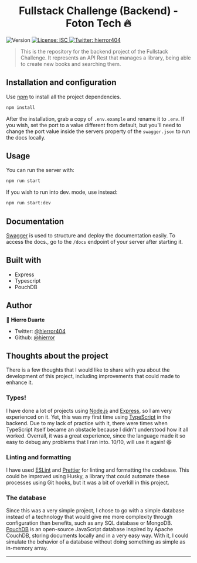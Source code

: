 <h1 align="center">Fullstack Challenge (<strong>Backend</strong>) - Foton Tech 🔥</h1>
<p>
  <img alt="Version" src="https://img.shields.io/badge/version-1.0.0-blue.svg?cacheSeconds=2592000" />
  <a href="#" target="_blank">
    <img alt="License: ISC" src="https://img.shields.io/badge/License-ISC-yellow.svg" />
  </a>
  <a href="https://twitter.com/hierror404" target="_blank">
    <img alt="Twitter: hierror404" src="https://img.shields.io/twitter/follow/hierror404.svg?style=social" />
  </a>
</p>

> This is the repository for the backend project of the Fullstack Challenge. It represents an API Rest that manages a library, being able to create new books and searching them.

## Installation and configuration

Use [npm](https://www.npmjs.com/) to install all the project dependencies.

```sh
npm install
```

After the installation, grab a copy of `.env.example` and rename it to `.env`. If you wish, set the port to a value different from default, but you'll need to change the port value inside the servers property of the `swagger.json` to run the docs locally.

## Usage

You can run the server with:

```sh
npm run start
```

If you wish to run into dev. mode, use instead:

```sh
npm run start:dev
```

## Documentation

[Swagger](https://swagger.io/) is used to structure and deploy the documentation easily. To access the docs., go to the `/docs` endpoint of your server after starting it.

## Built with

- Express
- Typescript
- PouchDB

## Author

👤 **Hierro Duarte <hierror>**

- Twitter: [@hierror404](https://twitter.com/hierror404)
- Github: [@hierror](https://github.com/hierror)

## Thoughts about the project

There is a few thoughts that I would like to share with you about the development of this project, including improvements that could made to enhance it.

### Types!

I have done a lot of projects using [Node.js](https://nodejs.org/) and [Express](https://expressjs.com/pt-br/), so I am very experienced on it. Yet, this was my first time using [TypeScript](https://www.typescriptlang.org/) in the backend. Due to my lack of practice with it, there were times when TypeScript itself became an obstacle because I didn't understood how it all worked. Overrall, it was a great experience, since the language made it so easy to debug any problems that I ran into. 10/10, will use it again! 😆

### Linting and formatting

I have used [ESLint](https://eslint.org/) and [Prettier](https://prettier.io/) for linting and formatting the codebase. This could be improved using Husky, a library that could automate these processes using Git hooks, but it was a bit of overkill in this project.

### The database

Since this was a very simple project, I chose to go with a simple database instead of a technology that would give me more complexity through configuration than benefits, such as any SQL database or MongoDB. [PouchDB](https://pouchdb.com/) is an open-source JavaScript database inspired by Apache CouchDB, storing documents locally and in a very easy way. With it, I could simulate the behavior of a database without doing something as simple as in-memory array.

---
